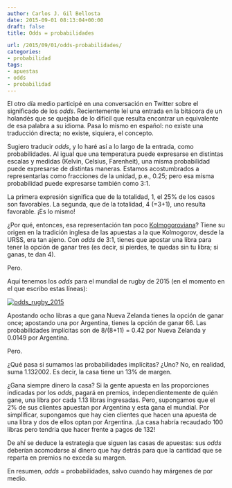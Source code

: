 ```yaml
---
author: Carlos J. Gil Bellosta
date: 2015-09-01 08:13:04+00:00
draft: false
title: Odds = probabilidades

url: /2015/09/01/odds-probabilidades/
categories:
- probabilidad
tags:
- apuestas
- odds
- probabilidad
---
```


El otro día medio participé en una conversación en Twitter sobre el significado de los _odds_. Recientemente leí una entrada en la bitácora de un holandés que se quejaba de lo difícil que resulta encontrar un equivalente de esa palabra a su idioma. Pasa lo mismo en español: no existe una traducción directa; no existe, siquiera, el concepto.

Sugiero traducir _odds_, y lo haré así a lo largo de la entrada, como probabilidades. Al igual que una temperatura puede expresarse en distintas escalas y medidas (Kelvin, Celsius, Farenheit), una misma probabilidad puede expresarse de distintas maneras. Estamos acostumbrados a representarlas como fracciones de la unidad, p.e., 0.25; pero esa misma probabilidad puede expresarse también como 3:1.

La primera expresión significa que de la totalidad, 1, el 25% de los casos son favorables. La segunda, que de la totalidad, 4 (=3+1), uno resulta favorable. ¡Es lo mismo!

¿Por qué, entonces, esa representación tan poco [Kolmogoroviana](http://plato.stanford.edu/entries/probability-interpret/#KolProCal)? Tiene su origen en la tradición inglesa de las apuestas a la que Kolmogorov, desde la URSS, era tan ajeno. Con _odds_ de 3:1, tienes que apostar una libra para tener la opción de ganar tres (es decir, si pierdes, te quedas sin tu libra; si ganas, te dan 4).

Pero.

Aquí tenemos los _odds_ para el mundial de rugby de 2015 (en el momento en el que escribo estas líneas):

[![odds_rugby_2015](/wp-uploads/2015/08/odds_rugby_2015.png#center)
](/wp-uploads/2015/08/odds_rugby_2015.png#center)

Apostando ocho libras a que gana Nueva Zelanda tienes la opción de ganar once; apostando una por Argentina, tienes la opción de ganar 66. Las probabilidades implícitas son de 8/(8+11) = 0.42 por Nueva Zelanda y 0.0149 por Argentina.

Pero.

¿Qué pasa si sumamos las probabilidades implícitas? ¿Uno? No, en realidad, suma 1.132002. Es decir, la casa tiene un 13% de margen.

¿Gana siempre dinero la casa? Si la gente apuesta en las proporciones indicadas por los _odds_, pagará en premios, independientemente de quién gane, una libra por cada 1.13 libras ingresadas. Pero, supongamos que el 2% de sus clientes apuestan por Argentina y esta gana el mundial. Por simplificar, supongamos que hay cien clientes que hacen una apuesta de una libra y dos de ellos optan por Argentina. ¡La casa habría recaudado 100 libras pero tendria que hacer frente a pagos de 132!

De ahí se deduce la estrategia que siguen las casas de apuestas: sus _odds_ deberían acomodarse al dinero que hay detrás para que la cantidad que se reparta en premios no exceda su margen.

En resumen, _odds_ = probabilidades, salvo cuando hay márgenes de por medio.





